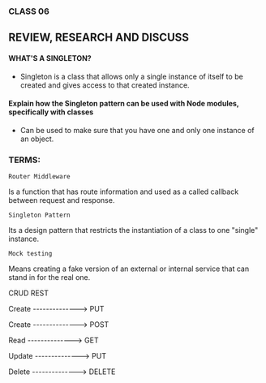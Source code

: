 ### CLASS 06


## REVIEW, RESEARCH AND DISCUSS




#### WHAT'S A SINGLETON?

- Singleton is a class that allows only a single instance of itself to be created and gives access to that created instance.


#### Explain how the Singleton pattern can be used with Node modules, specifically with classes

- Can be used to make sure that you have one and only one instance of an object.



 ### TERMS:


 ``` Router Middleware ```
 
 Is a function that has route information and used as a called callback between request and response.


``` Singleton Pattern ```

Its a design pattern that restricts the instantiation of a class to one "single" instance.

``` Mock testing ```

 Means creating a fake version of an external or internal service that can stand in for the real one.



CRUD                          REST

Create   -------------->      PUT

Create   -------------->      POST

Read     -------------->      GET

Update   -------------->      PUT

Delete   -------------->      DELETE
